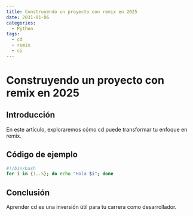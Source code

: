 ```yaml
---
title: Construyendo un proyecto con remix en 2025
date: 2031-01-06
categories:
  - Python
tags:
  - cd
  - remix
  - ci
---
```


# Construyendo un proyecto con remix en 2025

## Introducción

En este artículo, exploraremos cómo cd puede transformar tu enfoque en remix.

## Código de ejemplo

```bash
#!/bin/bash
for i in {1..5}; do echo "Hola $i"; done
```

## Conclusión

Aprender cd es una inversión útil para tu carrera como desarrollador.